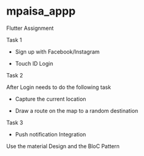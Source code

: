 # mpaisa_appp
Flutter Assignment 

Task 1

- Sign up with Facebook/Instagram

- Touch ID Login

Task 2

After Login needs to do the following task

- Capture the current location

 - Draw a route on the map to a random destination

Task 3

 - Push notification Integration

 Use the material Design and the BloC Pattern

